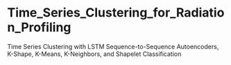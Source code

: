 # Time_Series_Clustering_for_Radiation_Profiling
Time Series Clustering with LSTM Sequence-to-Sequence Autoencoders, K-Shape, K-Means, K-Neighbors, and Shapelet Classification
